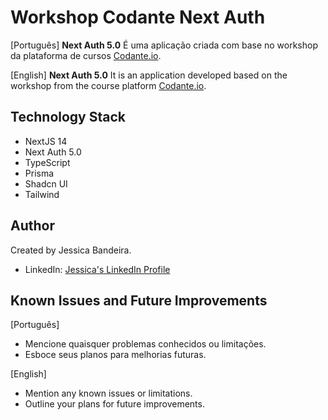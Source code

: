 # Workshop Codante Next Auth

[Português] 
**Next Auth 5.0** É uma aplicação criada com base no workshop da plataforma de cursos [Codante.io](https://www.youtube.com/watch?v=RveI1EjXUX0&list=PLuUJQI_I3K5Btwv40kb_GQhjpb9HJbNc3&index=3).

[English]
**Next Auth 5.0** It is an application developed based on the workshop from the course platform [Codante.io](https://www.youtube.com/watch?v=RveI1EjXUX0&list=PLuUJQI_I3K5Btwv40kb_GQhjpb9HJbNc3&index=3).

## Technology Stack

- NextJS 14
- Next Auth 5.0
- TypeScript
- Prisma
- Shadcn UI
- Tailwind

## Author

Created by Jessica Bandeira.

- LinkedIn: [Jessica's LinkedIn Profile](https://www.linkedin.com/in/jessicasantosb/)

## Known Issues and Future Improvements

[Português]

- Mencione quaisquer problemas conhecidos ou limitações.
- Esboce seus planos para melhorias futuras.

[English]

- Mention any known issues or limitations.
- Outline your plans for future improvements.
